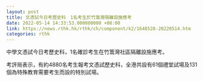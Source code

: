 ```yaml
---
layout: post
title: 文憑試今日考歷史科　1名考生於竹篙灣隔離設施應考
date: 2022-05-14 14:33:53.000000000 +08:00
link: https://news.rthk.hk/rthk/ch/component/k2/1648528-20220514.htm
categories: rthk
---
```


中學文憑試今日考歷史科，1名確診考生在竹篙灣社區隔離設施應考。

考評局表示，有約4880名考生報考文憑試歷史科，全港共設有61個禮堂試場及131個為特殊教育需要考生而設的特別試場。
